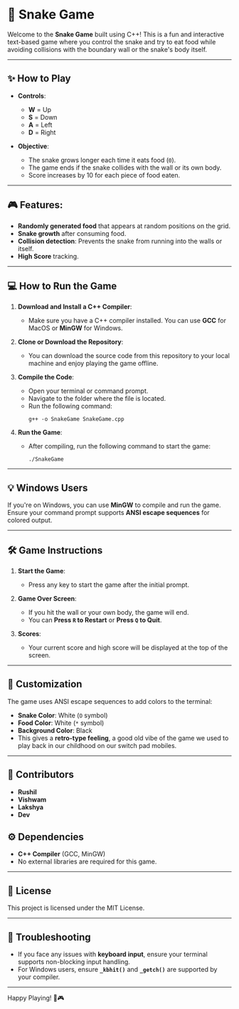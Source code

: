# 🐍 Snake Game

Welcome to the **Snake Game** built using C++! This is a fun and interactive text-based game where you control the snake and try to eat food while avoiding collisions 
with the boundary wall or the snake's body itself.

---

## ✨ **How to Play**

- **Controls**:
  - **W** = Up
  - **S** = Down
  - **A** = Left
  - **D** = Right

- **Objective**:
  - The snake grows longer each time it eats food (`0`).
  - The game ends if the snake collides with the wall or its own body.
  - Score increases by 10 for each piece of food eaten.

---

## 🎮 **Features**:

- **Randomly generated food** that appears at random positions on the grid.
- **Snake growth** after consuming food.
- **Collision detection**: Prevents the snake from running into the walls or itself.
- **High Score** tracking.

---

## 💻 **How to Run the Game**

1. **Download and Install a C++ Compiler**:
   - Make sure you have a C++ compiler installed. You can use **GCC** for MacOS or **MinGW** for Windows.

2. **Clone or Download the Repository**:
   - You can download the source code from this repository to your local machine and enjoy playing the game offline.

3. **Compile the Code**:
   - Open your terminal or command prompt.
   - Navigate to the folder where the file is located.
   - Run the following command:
     ```
     g++ -o SnakeGame SnakeGame.cpp
     ```

4. **Run the Game**:
   - After compiling, run the following command to start the game:
     ```
     ./SnakeGame
     ```

---

## 💡 **Windows Users**
If you're on Windows, you can use **MinGW** to compile and run the game. Ensure your command prompt supports **ANSI escape sequences** for colored output.

---

## 🛠️ **Game Instructions**

1. **Start the Game**:
   - Press any key to start the game after the initial prompt.

2. **Game Over Screen**:
   - If you hit the wall or your own body, the game will end.
   - You can **Press `R` to Restart** or **Press `Q` to Quit**.

3. **Scores**:
   - Your current score and high score will be displayed at the top of the screen.

---

## 🌈 **Customization**

The game uses ANSI escape sequences to add colors to the terminal:

- **Snake Color**: White (`O` symbol)
- **Food Color**: White (`*` symbol)
- **Background Color**: Black
- This gives a **retro-type feeling**, a good old vibe of the game we used to play back in our childhood on our switch pad mobiles.
---


## 💬 **Contributors**

- **Rushil**
- **Vishwam**
- **Lakshya**
- **Dev**

## ⚙️ **Dependencies**

- **C++ Compiler** (GCC, MinGW)
- No external libraries are required for this game.

---

## 📝 **License**

This project is licensed under the MIT License.

---

## 🔧 **Troubleshooting**

- If you face any issues with **keyboard input**, ensure your terminal supports non-blocking input handling.
- For Windows users, ensure **`_kbhit()`** and **`_getch()`** are supported by your compiler.

---

Happy Playing! 🐍🎮
